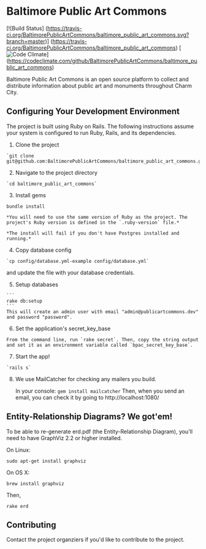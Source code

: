 # Baltimore Public Art Commons

[![Build Status] (https://travis-ci.org/BaltimorePublicArtCommons/baltimore_public_art_commons.svg?branch=master)]
(https://travis-ci.org/BaltimorePublicArtCommons/baltimore_public_art_commons)
[![Code Climate](https://codeclimate.com/github/BaltimorePublicArtCommons/baltimore_public_art_commons.png)]
(https://codeclimate.com/github/BaltimorePublicArtCommons/baltimore_public_art_commons)

Baltimore Public Art Commons is an open source platform to collect and
distribute information about public art and monuments throughout Charm City.

## Configuring Your Development Environment

The project is built using Ruby on Rails.  The following instructions assume
your system is configured to run Ruby, Rails, and its dependencies.

  1. Clone the project

    `git clone git@github.com:BaltimorePublicArtCommons/baltimore_public_art_commons.git`

  2. Navigate to the project directory

    `cd baltimore_public_art_commons`

  3. Install gems

  `bundle install`

    *You will need to use the same version of Ruby as the project. The project's Ruby version is defined in the `.ruby-version` file.*

    *The install will fail if you don't have Postgres installed and running.*

  4. Copy database config

    `cp config/database.yml-example config/database.yml`

  and update the file with your database credentials.

  5. Setup databases

    ```
    rake db:setup
    ```
    This will create an admin user with email "admin@publicartcommons.dev" and password "password".

  6. Set the application's secret_key_base

    From the command line, run `rake secret`. Then, copy the string output and set it as an environment variable called `bpac_secret_key_base`.

  7. Start the app!

    `rails s`

  8. We use MailCatcher for checking any mailers you build.

     In your console: `gem install mailcatcher`
     Then, when you send an email, you can check it by going to http://localhost:1080/

## Entity-Relationship Diagrams? We got'em!

To be able to re-generate erd.pdf (the Entity-Relationship Diagram),
you'll need to have GraphViz 2.2 or higher installed.

On Linux:

  `sudo apt-get install graphviz`

On OS X:

  `brew install graphviz`

Then,

  `rake erd`

## Contributing

Contact the project organziers if you'd like to contribute to the project.
